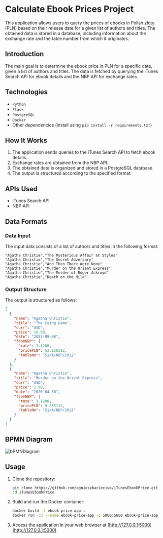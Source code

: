 # Calculate Ebook Prices Project
This application allows users to query the prices of ebooks in Polish złoty (PLN) based on their release date for a given list of authors and titles. The obtained data is stored in a database, including information about the exchange rate and the table number from which it originates.

## Introduction
The main goal is to determine the ebook price in PLN for a specific date, given a list of authors and titles. The data is fetched by querying the iTunes Search API for ebook details and the NBP API for exchange rates.

## Technologies
- `Python`
- `Flask`
- `PostgreSQL`
- `Docker`
- Other dependencies (install using `pip install -r requirements.txt`)

## How It Works
1. The application sends queries to the iTunes Search API to fetch ebook details.
2. Exchange rates are obtained from the NBP API.
3. The obtained data is organized and stored in a PostgreSQL database.
4. The output is structured according to the specified format.

## APIs Used
- iTunes Search API
- NBP API

## Data Formats 

### Data Input
The input data consists of a list of authors and titles in the following format:
```arduino
"Agatha Christie","The Mysterious Affair at Styles"
"Agatha Christie","The Secret Adversary"
"Agatha Christie","And Then There Were None"
"Agatha Christie","Murder on the Orient Express"
"Agatha Christie","The Murder of Roger Ackroyd"
"Agatha Christie","Death on the Nile"
```
### Output Structure
The output is structured as follows:
```json
[
  {
    "name": "Agatha Christie",
    "title": "The Lying Game",
    "curr": "USD",
    "price": 16.99,
    "date": "2022-09-08",
    "fromNBP": {
      "rate": 3.1288,
      "pricePLN": 53.158312,
      "tableNo": "51/A/NBP/2012"
    }
  },
  {
    "name": "Agatha Christie",
    "title": "Murder on the Orient Express",
    "curr": "USD",
    "price": 2.99,
    "date": "2020-04-30",
    "fromNBP": {
      "rate": 3.1288,
      "pricePLN": 9.355112,
      "tableNo": "51/A/NBP/2012"
    }
  }
]
```

## BPMN Diagram

![bPMNDiagram](https://github.com/agnieszkacieciwa/iTunesEbookPrice/assets/88035266/bd1e99b8-e7ae-4531-bde9-18db5001a7d7)


## Usage 
1. Clone the repository:
   ```bash
   git clone https://github.com/agnieszkacieciwa/iTunesEbookPrice.git
   cd iTunesEbookPrice
   ```
2. Build and run the Docker container:
   ```bash
   docker build -t ebook-price-app .
   docker run -it --name ebook-price-app -p 5000:5000 ebook-price-app
   ```
3. Access the application in your web browser at [http://127.0.0.1:5000](http://127.0.0.1:5000)

